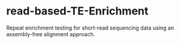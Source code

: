 # read-based-TE-Enrichment
Repeat enrichment testing for short-read sequencing data using an assembly-free alignment approach.
